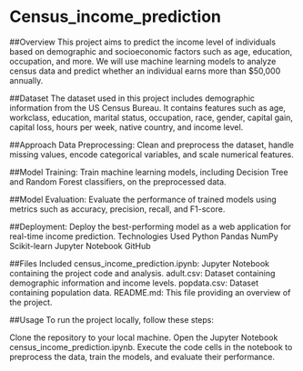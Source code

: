 # Census_income_prediction

##Overview
This project aims to predict the income level of individuals based on demographic and socioeconomic factors such as age, education, occupation, and more. We will use machine learning models to analyze census data and predict whether an individual earns more than $50,000 annually.

##Dataset
The dataset used in this project includes demographic information from the US Census Bureau. It contains features such as age, workclass, education, marital status, occupation, race, gender, capital gain, capital loss, hours per week, native country, and income level.

##Approach
Data Preprocessing: Clean and preprocess the dataset, handle missing values, encode categorical variables, and scale numerical features.

##Model Training:
Train machine learning models, including Decision Tree and Random Forest classifiers, on the preprocessed data.

##Model Evaluation:
Evaluate the performance of trained models using metrics such as accuracy, precision, recall, and F1-score.

##Deployment:
Deploy the best-performing model as a web application for real-time income prediction.
Technologies Used
Python
Pandas
NumPy
Scikit-learn
Jupyter Notebook
GitHub

##Files Included
census_income_prediction.ipynb: Jupyter Notebook containing the project code and analysis.
adult.csv: Dataset containing demographic information and income levels.
popdata.csv: Dataset containing population data.
README.md: This file providing an overview of the project.

##Usage
To run the project locally, follow these steps:

Clone the repository to your local machine.
Open the Jupyter Notebook census_income_prediction.ipynb.
Execute the code cells in the notebook to preprocess the data, train the models, and evaluate their performance.
